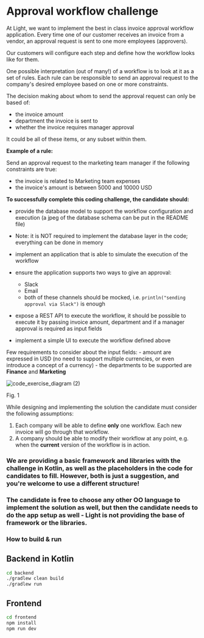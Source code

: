 # Approval workflow challenge
At Light, we want to implement the best in class invoice approval workflow application.
Every time one of our customer receives an invoice from a vendor, an approval request is sent to one more employees (approvers).

Our customers will configure each step and define how the workflow looks like for them. 

One possible interpretation (out of many!) of a workflow is to look at it as a set of rules.
Each rule can be responsible to send an approval request to the company's desired employee based on one or more constraints.

The decision making about whom to send the approval request can only be based of:
- the invoice amount 
- department the invoice is sent to
- whether the invoice requires manager approval

It could be all of these items, or any subset within them.

**Example of a rule:**

Send an approval request to the marketing team manager if the following constraints are true:

- the invoice is related to Marketing team expenses
- the invoice's amount is between 5000 and 10000 USD

**To successfully complete this coding challenge, the candidate should:**

- provide the database model to support the workflow configuration and execution (a jpeg of the database schema can be put in the README file)
- Note: it is NOT required to implement the database layer in the code; everything can be done in memory
- implement an application that is able to simulate the execution of the workflow
- ensure the application supports two ways to give an approval:
    - Slack
    - Email
    - both of these channels should be mocked, i.e. `println("sending approval via Slack")` is enough

- expose a REST API to execute the workflow, it should be possible to execute it by passing invoice amount, department and if a manager approval is required as input fields
- implement a simple UI to execute the workflow defined above

Few requirements to consider about the input fields:
    - amount are expressed in USD (no need to support multiple currencies, or even introduce a concept of a currency)
    - the departments to be supported are **Finance** and **Marketing**

![code_exercise_diagram (2)](https://user-images.githubusercontent.com/112865589/191920630-6c4e8f8e-a8d9-42c2-b31e-ab2c881ed297.jpg)

Fig. 1

While designing and implementing the solution the candidate must consider the following assumptions:

1. Each company will be able to define **only** one workflow. Each new invoice will go through that workflow.
2. A company should be able to modify their workflow at any point, e.g. when the **current** version of the workflow is in action.

### We are providing a basic framework and libraries with the challenge in Kotlin, as well as the placeholders in the code for candidates to fill. However, both is just a suggestion, and you're welcome to use a different structure!

### The candidate is free to choose any other OO language to implement the solution as well, but then the candidate needs to do the app setup as well - Light is not providing the base of framework or the libraries.

### How to build & run

## Backend in Kotlin

```sh
cd backend
./gradlew clean build
./gradlew run
```

## Frontend

```sh
cd frontend
npm install
npm run dev
```

